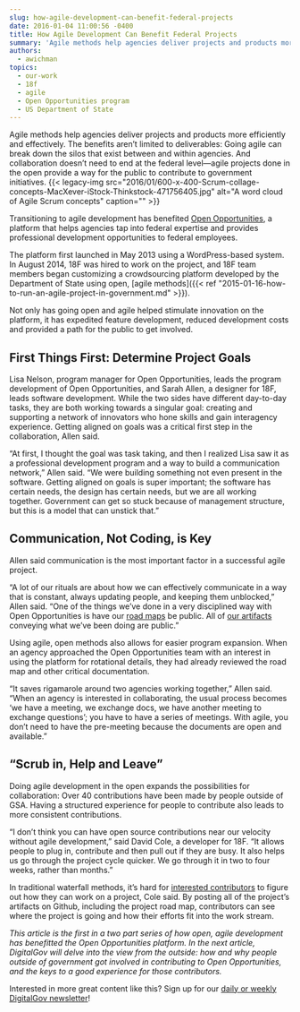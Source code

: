 ```yaml
---
slug: how-agile-development-can-benefit-federal-projects
date: 2016-01-04 11:00:56 -0400
title: How Agile Development Can Benefit Federal Projects
summary: 'Agile methods help agencies deliver projects and products more efficiently and effectively. The benefits aren’t limited to deliverables: Going agile can break down the silos that exist between and within agencies. And collaboration doesn’t need to end at the federal level&mdash;agile projects done in the open provide a way for the public to contribute to'
authors:
  - awichman
topics:
  - our-work
  - 18f
  - agile
  - Open Opportunities program
  - US Department of State
---
```


Agile methods help agencies deliver projects and products more efficiently and effectively. The benefits aren’t limited to deliverables: Going agile can break down the silos that exist between and within agencies. And collaboration doesn’t need to end at the federal level—agile projects done in the open provide a way for the public to contribute to government initiatives. {{< legacy-img src="2016/01/600-x-400-Scrum-collage-concepts-MacXever-iStock-Thinkstock-471756405.jpg" alt="A word cloud of Agile Scrum concepts" caption="" >}}

Transitioning to agile development has benefited [Open Opportunities](https://openopps.digitalgov.gov/), a platform that helps agencies tap into federal expertise and provides professional development opportunities to federal employees.

The platform first launched in May 2013 using a WordPress-based system. In August 2014, 18F was hired to work on the project, and 18F team members began customizing a crowdsourcing platform developed by the Department of State using open, [agile methods]({{< ref "2015-01-16-how-to-run-an-agile-project-in-government.md" >}}).

Not only has going open and agile helped stimulate innovation on the platform, it has expedited feature development, reduced development costs and provided a path for the public to get involved.

## First Things First: Determine Project Goals

Lisa Nelson, program manager for Open Opportunities, leads the program development of Open Opportunities, and Sarah Allen, a designer for 18F, leads software development. While the two sides have different day-to-day tasks, they are both working towards a singular goal: creating and supporting a network of innovators who hone skills and gain interagency experience. Getting aligned on goals was a critical first step in the collaboration, Allen said.

“At first, I thought the goal was task taking, and then I realized Lisa saw it as a professional development program and a way to build a communication network,” Allen said. “We were building something not even present in the software. Getting aligned on goals is super important; the software has certain needs, the design has certain needs, but we are all working together. Government can get so stuck because of management structure, but this is a model that can unstick that.”

## Communication, Not Coding, is Key

Allen said communication is the most important factor in a successful agile project.

“A lot of our rituals are about how we can effectively communicate in a way that is constant, always updating people, and keeping them unblocked,” Allen said. “One of the things we’ve done in a very disciplined way with Open Opportunities is have our [road maps](https://github.com/18F/midas/wiki/Roadmap) be public. All of [our artifacts](https://github.com/18F/openopps-platform) conveying what we’ve been doing are public.”

Using agile, open methods also allows for easier program expansion. When an agency approached the Open Opportunities team with an interest in using the platform for rotational details, they had already reviewed the road map and other critical documentation.

“It saves rigamarole around two agencies working together,” Allen said. “When an agency is interested in collaborating, the usual process becomes ‘we have a meeting, we exchange docs, we have another meeting to exchange questions’; you have to have a series of meetings. With agile, you don’t need to have the pre-meeting because the documents are open and available.”

## “Scrub in, Help and Leave”

Doing agile development in the open expands the possibilities for collaboration: Over 40 contributions have been made by people outside of GSA. Having a structured experience for people to contribute also leads to more consistent contributions.

“I don’t think you can have open source contributions near our velocity without agile development,” said David Cole, a developer for 18F. “It allows people to plug in, contribute and then pull out if they are busy. It also helps us go through the project cycle quicker. We go through it in two to four weeks, rather than months.”

In traditional waterfall methods, it’s hard for [interested contributors](https://github.com/18F/openopps-platform/blob/dev/CONTRIBUTING.md) to figure out how they can work on a project, Cole said. By posting all of the project’s artifacts on Github, including the project road map, contributors can see where the project is going and how their efforts fit into the work stream.

_This article is the first in a two part series of how open, agile development has benefitted the Open Opportunities platform. In the next article, DigitalGov will delve into the view from the outside: how and why people outside of government got involved in contributing to Open Opportunities, and the keys to a good experience for those contributors._



Interested in more great content like this? Sign up for our [daily or weekly DigitalGov newsletter](https://public.govdelivery.com/accounts/USHOWTO/subscriber/new)!
